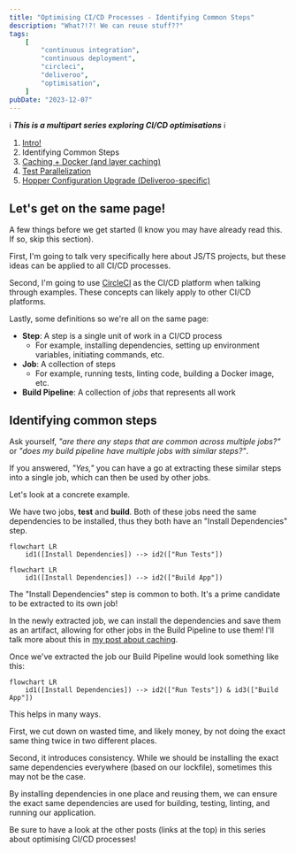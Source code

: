 ```yaml
---
title: "Optimising CI/CD Processes - Identifying Common Steps"
description: "What?!?! We can reuse stuff??"
tags:
    [
        "continuous integration",
        "continuous deployment",
        "circleci",
        "deliveroo",
        "optimisation",
    ]
pubDate: "2023-12-07"
---
```


ℹ️ **_This is a multipart series exploring CI/CD optimisations_** ℹ️

1. [Intro!](./optimising-ci-cd-processes.md)
2. Identifying Common Steps
3. [Caching + Docker (and layer caching)](./optimising-ci-cd-caching.md)
4. [Test Parallelization](./optimising-ci-cd-test-parallelization.md)
5. [Hopper Configuration Upgrade (Deliveroo-specific)](./optimising-ci-cd-hopper-upgrades.md)

## Let's get on the same page!

A few things before we get started (I know you may have already read this. If so, skip this section).

First, I'm going to talk very specifically here about JS/TS projects, but these ideas can be applied to all CI/CD
processes.

Second, I'm going to use [CircleCI](https://circleci.com/) as the CI/CD platform when talking through examples. These
concepts can likely apply to other CI/CD platforms.

Lastly, some definitions so we're all on the same page:

- **Step**: A step is a single unit of work in a CI/CD process
    - For example, installing dependencies, setting up environment variables, initiating commands, etc.
- **Job**: A collection of steps
    - For example, running tests, linting code, building a Docker image, etc.
- **Build Pipeline**: A collection of _jobs_ that represents all work

## Identifying common steps

Ask yourself, _"are there any steps that are common across multiple jobs?"_ or _"does my build pipeline have multiple
jobs with similar steps?"_.

If you answered, _"Yes,"_ you can have a go at extracting these similar steps into a single job, which can then be used by other jobs.

Let's look at a concrete example.

We have two jobs, **test** and **build**. Both of these jobs need the same dependencies to be installed, thus they
both have an "Install Dependencies" step.

```mermaid
flowchart LR
    id1([Install Dependencies]) --> id2(["Run Tests"])
```

```mermaid
flowchart LR
    id1([Install Dependencies]) --> id2(["Build App"])
```

The "Install Dependencies" step is common to both. It's a prime candidate to be extracted to its own job!

In the newly extracted job, we can install the dependencies and save them as an artifact, allowing for other jobs in the
Build Pipeline to use them! I'll talk more about this in [my post about caching](./optimising-ci-cd-caching.md).

Once we've extracted the job our Build Pipeline would look something like this:

```mermaid
flowchart LR
    id1([Install Dependencies]) --> id2(["Run Tests"]) & id3(["Build App"])
```

This helps in many ways.

First, we cut down on wasted time, and likely money, by not doing the exact same thing twice in two different
places.

Second, it introduces consistency. While we should be installing the exact same dependencies everywhere (based on our
lockfile), sometimes this may not be the case.

By installing dependencies in one place and reusing them, we can ensure the exact same dependencies are used for building, testing,
linting, and running our application.

Be sure to have a look at the other posts (links at the top) in this series about optimising CI/CD processes!
